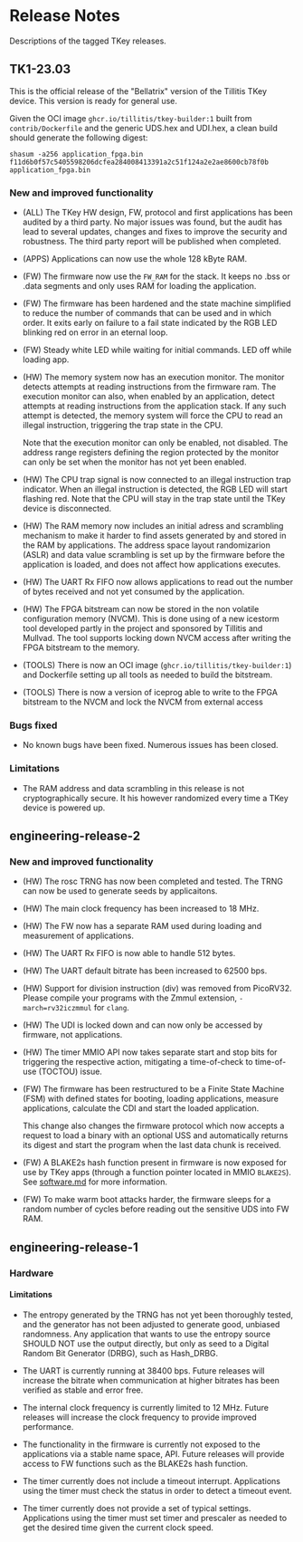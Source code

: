 # Release Notes

Descriptions of the tagged TKey releases.


## TK1-23.03
This is the official release of the "Bellatrix" version of
the Tillitis TKey device. This version is ready for general
use.

Given the OCI image `ghcr.io/tillitis/tkey-builder:1` built from
`contrib/Dockerfile` and the generic UDS.hex and UDI.hex, a clean
build should generate the following digest:

```
shasum -a256 application_fpga.bin
f11d6b0f57c5405598206dcfea284008413391a2c51f124a2e2ae8600cb78f0b  application_fpga.bin
```


### New and improved functionality

- (ALL) The TKey HW design, FW, protocol and first applications has
  been audited by a third party. No major issues was found, but the
  audit has lead to several updates, changes and fixes to improve
  the security and robustness. The third party report will be
  published when completed.

- (APPS) Applications can now use the whole 128 kByte RAM.

- (FW) The firmware now use the `FW_RAM` for the stack. It keeps no
  .bss or .data segments and only uses RAM for loading the
  application.

- (FW) The firmware has been hardened and the state machine simplified
  to reduce the number of commands that can be used and in which
  order. It exits early on failure to a fail state indicated by the
  RGB LED blinking red on error in an eternal loop.

- (FW) Steady white LED while waiting for initial commands. LED off
  while loading app.

- (HW) The memory system now has an execution monitor. The monitor
  detects attempts at reading instructions from the firmware ram.
  The execution monitor can also, when enabled by an application,
  detect attempts at reading instructions from the application
  stack. If any such attempt is detected, the memory system will
  force the CPU to read an illegal instruction, triggering the
  trap state in the CPU.

  Note that the execution monitor can only be enabled, not
  disabled. The address range registers defining the region
  protected by the monitor can only be set when the monitor
  has not yet been enabled.

- (HW) The CPU trap signal is now connected to an illegal instruction
  trap indicator. When an illegal instruction is detected, the RGB LED
  will start flashing red. Note that the CPU will stay in the trap
  state until the TKey device is disconnected.

- (HW) The RAM memory now includes an initial adress and scrambling
  mechanism to make it harder to find assets generated by and
  stored in the RAM by applications. The address space layout
  randomizarion (ASLR) and data value scrambling is set up by the
  firmware before the application is loaded, and does not affect
  how applications executes.

- (HW) The UART Rx FIFO now allows applications to read out the
  number of bytes received and not yet consumed by the application.

- (HW) The FPGA bitstream can now be stored in the non volatile
  configuration memory (NVCM). This is done using of a new icestorm
  tool developed partly in the project and sponsored by Tillitis
  and Mullvad. The tool supports locking down NVCM access after
  writing the FPGA bitstream to the memory.

- (TOOLS) There is now an OCI image
  (`ghcr.io/tillitis/tkey-builder:1`) and Dockerfile setting up all
  tools as needed to build the bitstream.

- (TOOLS) There is now a version of iceprog able to write to the FPGA
  bitstream to the NVCM and lock the NVCM from external access


### Bugs fixed
- No known bugs have been fixed. Numerous issues has been closed.


### Limitations

- The RAM address and data scrambling in this release is not
  cryptographically secure. It his however randomized every time
  a TKey device is powered up.


## engineering-release-2

### New and improved functionality

- (HW) The rosc TRNG has now been completed and tested. The TRNG
  can now be used to generate seeds by applicaitons.

- (HW) The main clock frequency has been increased to 18 MHz.

- (HW) The FW now has a separate RAM used during loading and
  measurement of applications.

- (HW) The UART Rx FIFO is now able to handle 512 bytes.

- (HW) The UART default bitrate has been increased to 62500 bps.

- (HW) Support for division instruction (div) was removed from
  PicoRV32. Please compile your programs with the Zmmul extension,
  `-march=rv32iczmmul` for `clang`.

- (HW) The UDI is locked down and can now only be accessed by
  firmware, not applications.

- (HW) The timer MMIO API now takes separate start and stop bits for
  triggering the respective action, mitigating a time-of-check to
  time-of-use (TOCTOU) issue.

- (FW) The firmware has been restructured to be a Finite State
  Machine (FSM) with defined states for booting, loading
  applications, measure applications, calculate the CDI and
  start the loaded application.

  This change also changes the firmware protocol which now accepts a
  request to load a binary with an optional USS and automatically
  returns its digest and start the program when the last data chunk is
  received.

- (FW) A BLAKE2s hash function present in firmware is now exposed for use
  by TKey apps (through a function pointer located in MMIO `BLAKE2S`).
  See [software.md](system_description/software.md) for more
  information.

- (FW) To make warm boot attacks harder, the firmware sleeps for a
  random number of cycles before reading out the sensitive UDS into
  FW RAM.

## engineering-release-1

### Hardware

#### Limitations

- The entropy generated by the TRNG has not yet been thoroughly tested,
  and the generator has not been adjusted to generate good, unbiased
  randomness. Any application that wants to use the entropy source
  SHOULD NOT use the output directly, but only as seed to a Digital
  Random Bit Generator (DRBG), such as Hash_DRBG.

- The UART is currently running at 38400 bps. Future releases will
  increase the bitrate when communication at higher bitrates has
  been verified as stable and error free.

- The internal clock frequency is currently limited to 12 MHz.
  Future releases will increase the clock frequency to provide
  improved performance.

- The functionality in the firmware is currently not exposed to the
  applications via a stable name space, API. Future releases will
  provide access to FW functions such as the BLAKE2s hash function.

- The timer currently does not include a timeout interrupt. Applications
  using the timer must check the status in order to detect a timeout event.

- The timer currently does not provide a set of typical settings.
  Applications using the timer must set timer and prescaler as
  needed to get the desired time given the current clock speed.
